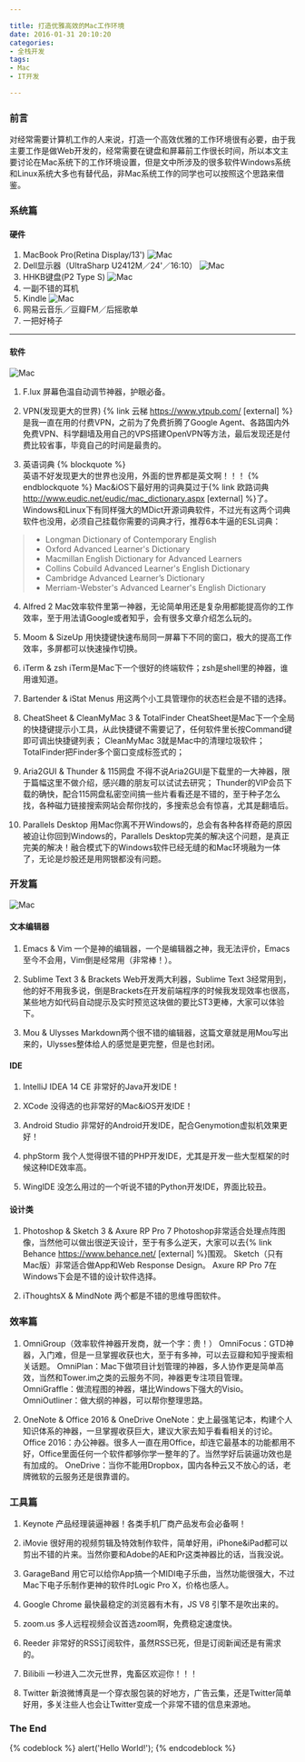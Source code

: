 ```yaml
---

title: 打造优雅高效的Mac工作环境
date: 2016-01-31 20:10:20
categories:
- 全栈开发
tags:
- Mac
- IT开发

---
```

### 前言
对经常需要计算机工作的人来说，打造一个高效优雅的工作环境很有必要，由于我主要工作是做Web开发的，经常需要在键盘和屏幕前工作很长时间，所以本文主要讨论在Mac系统下的工作环境设置，但是文中所涉及的很多软件Windows系统和Linux系统大多也有替代品，非Mac系统工作的同学也可以按照这个思路来借鉴。
### 系统篇
#### 硬件
1. MacBook Pro(Retina Display/13')
![Mac](https://img.madawei.net/mac.png)
2. Dell显示器（UltraSharp U2412M／24'／16:10）
![Mac](https://img.madawei.net/dell.png)
3. HHKB键盘(P2 Type S)
![Mac](https://img.madawei.net/hhkb.jpg)
4. 一副不错的耳机
5. Kindle
![Mac](https://img.madawei.net/kindle1.jpg)
6. 网易云音乐／豆瓣FM／后摇歌单
7. 一把好椅子
***
#### 软件
![Mac](https://img.madawei.net/my-mac-app.png)

1. F.lux
屏幕色温自动调节神器，护眼必备。

2. VPN(发现更大的世界)
{% link 云梯 https://www.ytpub.com/ [external] %}是我一直在用的付费VPN，之前为了免费折腾了Google Agent、各路国内外免费VPN、科学翻墙及用自己的VPS搭建OpenVPN等方法，最后发现还是付费比较省事，毕竟自己的时间是最贵的。

3. 英语词典
{% blockquote %}  
英语不好发现更大的世界也没用，外面的世界都是英文啊！！！
{% endblockquote %}
Mac&iOS下最好用的词典莫过于{% link 欧路词典 http://www.eudic.net/eudic/mac_dictionary.aspx [external] %}了。Windows和Linux下有同样强大的MDict开源词典软件，不过光有这两个词典软件也没用，必须自己挂载你需要的词典才行，推荐6本牛逼的ESL词典：
>- Longman Dictionary of Contemporary English
>- Oxford Advanced Learner's Dictionary
>- Macmillan English Dictionary for Advanced Learners
>- Collins Cobuild Advanced Learner's English Dictionary
>- Cambridge Advanced Learner’s Dictionary
>- Merriam-Webster's Advanced Learner's English Dictionary

4. Alfred 2
Mac效率软件里第一神器，无论简单用还是复杂用都能提高你的工作效率，至于用法请Google或者知乎，会有很多文章介绍怎么玩的。

5. Moom & SizeUp
用快捷键快速布局同一屏幕下不同的窗口，极大的提高工作效率，多屏都可以快速操作切换。

6. iTerm & zsh
iTerm是Mac下一个很好的终端软件；zsh是shell里的神器，谁用谁知道。

7. Bartender & iStat Menus
用这两个小工具管理你的状态栏会是不错的选择。

8. CheatSheet & CleanMyMac 3 & TotalFinder
CheatSheet是Mac下一个全局的快捷键提示小工具，从此快捷键不需要记了，任何软件里长按Command键即可调出快捷键列表；
CleanMyMac 3就是Mac中的清理垃圾软件；
TotalFinder把Finder多个窗口变成标签式的；

9. Aria2GUI & Thunder & 115网盘
不得不说Aria2GUI是下载里的一大神器，限于篇幅这里不做介绍，感兴趣的朋友可以试试去研究；
Thunder的VIP会员下载的确快，配合115网盘私密空间搞一些片看看还是不错的，至于种子怎么找，各种磁力链接搜索网站会帮你找的，多搜索总会有惊喜，尤其是翻墙后。

10. Parallels Desktop
用Mac你离不开Windows的，总会有各种各样奇葩的原因被迫让你回到Windows的，Parallels Desktop完美的解决这个问题，是真正完美的解决！融合模式下的Windows软件已经无缝的和Mac环境融为一体了，无论是炒股还是用网银都没有问题。

### 开发篇
![Mac](https://img.madawei.net/develop-tools.jpg)
#### 文本编辑器
1. Emacs & Vim
一个是神的编辑器，一个是编辑器之神，我无法评价，Emacs至今不会用，Vim倒是经常用（非常棒！）。

2. Sublime Text 3 & Brackets
Web开发两大利器，Sublime Text 3经常用到，他的好不用我多说，倒是Brackets在开发前端程序的时候我发现效率也很高，某些地方如代码自动提示及实时预览这块做的要比ST3更棒，大家可以体验下。

3. Mou & Ulysses
Markdown两个很不错的编辑器，这篇文章就是用Mou写出来的，Ulysses整体给人的感觉是更完整，但是也封闭。

#### IDE
1. IntelliJ IDEA 14 CE
非常好的Java开发IDE！

2. XCode
没得选的也非常好的Mac&iOS开发IDE！

3. Android Studio
非常好的Android开发IDE，配合Genymotion虚拟机效果更好！

4. phpStorm
我个人觉得很不错的PHP开发IDE，尤其是开发一些大型框架的时候这种IDE效率高。

5. WingIDE
没怎么用过的一个听说不错的Python开发IDE，界面比较丑。

#### 设计类
1. Photoshop & Sketch 3 & Axure RP Pro 7
Photoshop非常适合处理点阵图像，当然他可以做出很逆天设计，至于有多么逆天，大家可以去{% link Behance https://www.behance.net/ [external] %}围观。
Sketch（只有Mac版）非常适合做App和Web Response Design。
Axure RP Pro 7在Windows下会是不错的设计软件选择。

2. iThoughtsX & MindNote
两个都是不错的思维导图软件。

### 效率篇
1. OmniGroup（效率软件神器开发商，就一个字：贵！）
OmniFocus：GTD神器，入门难，但是一旦掌握收获也大，至于有多神，可以去豆瓣和知乎搜索相关话题。
OmniPlan：Mac下做项目计划管理的神器，多人协作更是简单高效，当然和Tower.im之类的云服务不同，神器更专注项目管理。
OmniGraffle：做流程图的神器，堪比Windows下强大的Visio。
OmniOutliner：做大纲的神器，可以帮你整理思路。

2. OneNote & Office 2016 & OneDrive
OneNote：史上最强笔记本，构建个人知识体系的神器，一旦掌握收获巨大，建议大家去知乎看看相关的讨论。
Office 2016：办公神器。很多人一直在用Office，却连它最基本的功能都用不好，Office里面任何一个软件都够你学一整年的了。当然学好后装逼功效也是有加成的。
OneDrive：当你不能用Dropbox，国内各种云又不放心的话，老牌微软的云服务还是很靠谱的。

### 工具篇
1. Keynote
产品经理装逼神器！各类手机厂商产品发布会必备啊！

2. iMovie
很好用的视频剪辑及特效制作软件，简单好用，iPhone&iPad都可以剪出不错的片来。当然你要和Adobe的AE和Pr这类神器比的话，当我没说。

3. GarageBand
用它可以给你App搞一个MIDI电子乐曲，当然功能很强大，不过Mac下电子乐制作更神的软件时Logic Pro X，价格也感人。

4. Google Chrome
最快最稳定的浏览器有木有，JS V8 引擎不是吹出来的。

5. zoom.us
多人远程视频会议首选zoom啊，免费稳定速度快。

6. Reeder
非常好的RSS订阅软件，虽然RSS已死，但是订阅新闻还是有需求的。

7. Bilibili
一秒进入二次元世界，鬼畜区欢迎你！！！

8. Twitter
新浪微博真是一个穿衣服包装的好地方，广告云集，还是Twitter简单好用，多关注些人也会让Twitter变成一个非常不错的信息来源地。

### The End
{% codeblock %}
alert('Hello World!');
{% endcodeblock %}


